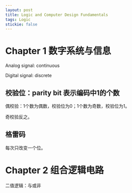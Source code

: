 ```yaml
---
layout: post
title: Logic and Computer Design Fundamentals
tags: Logic
stickie: false
---
```


# Chapter 1 数字系统与信息

Analog signal: continuous

Digital signal: discrete

## 校验位：parity bit 表示编码中1的个数

偶校验：1个数为偶数，校验位为0；1个数为奇数，校验位为1。

奇校验反之。

## 格雷码
每次只改变一个位。

# Chapter 2 组合逻辑电路

二值逻辑：与或非


